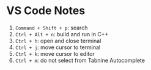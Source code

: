 # VS Code Notes

1. `Command + Shift + p`: search
2. `Ctrl + Alt + n`: build and run in C++
3. `Ctrl + h`: open and close terminal
4. `Ctrl + j`: move cursor to terminal
5. `Ctrl + k`: move cursor to editor
6. `Ctrl + m`: do not select from Tabnine Autocomplete
